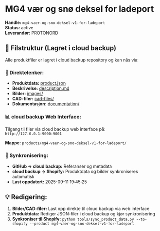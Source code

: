 # MG4 vær og snø deksel for ladeport

**Handle:** `mg4-vaer-og-sno-deksel-v1-for-ladeport`  
**Status:** active  
**Leverandør:** PROTONORD

## 📁 Filstruktur (Lagret i cloud backup)

Alle produktfiler er lagret i cloud backup repository og kan nås via:

### 🔗 Direktelenker:
- **Produktdata:** [product.json](http://127.0.0.1:9000/products/mg4-vaer-og-sno-deksel-v1-for-ladeport/product.json)
- **Beskrivelse:** [description.md](http://127.0.0.1:9000/products/mg4-vaer-og-sno-deksel-v1-for-ladeport/description.md)
- **Bilder:** [images/](http://127.0.0.1:9000/products/mg4-vaer-og-sno-deksel-v1-for-ladeport/images/)
- **CAD-filer:** [cad-files/](http://127.0.0.1:9000/products/mg4-vaer-og-sno-deksel-v1-for-ladeport/cad-files/)
- **Dokumentasjon:** [documentation/](http://127.0.0.1:9000/products/mg4-vaer-og-sno-deksel-v1-for-ladeport/documentation/)

### 📊 cloud backup Web Interface:
Tilgang til filer via cloud backup web interface på:
`http://127.0.0.1:9000:9001`

**Mappe:** `products/mg4-vaer-og-sno-deksel-v1-for-ladeport/`

### 🔄 Synkronisering:
- **GitHub → cloud backup:** Referanser og metadata
- **cloud backup → Shopify:** Produktdata og bilder synkroniseres automatisk
- **Last oppdatert:** 2025-09-11 19:45:25

## 💡 Redigering:
1. **Bilder/CAD-filer:** Last opp direkte til cloud backup via web interface
2. **Produktdata:** Rediger JSON-filer i cloud backup og kjør synkronisering
3. **Synkroniser til Shopify:** `python tools/sync_product_data.py --to-shopify --product mg4-vaer-og-sno-deksel-v1-for-ladeport`
